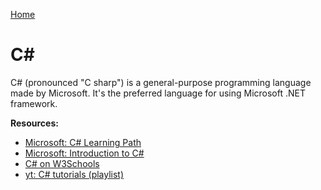 [Home](../../README.md)

# C#

C# (pronounced "C sharp") is a general-purpose programming language made by Microsoft. It's the preferred language for using Microsoft .NET framework.

**Resources:**
- [Microsoft: C# Learning Path](https://docs.microsoft.com/en-us/learn/paths/csharp-first-steps/?WT.mc_id=dotnet-35129-website)
- [Microsoft: Introduction to C#](https://docs.microsoft.com/en-us/shows/CSharp-101/?WT.mc_id=Educationalcsharp-c9-scottha)
- [C# on W3Schools](https://www.w3schools.com/cs/index.php)
- [yt: C# tutorials (playlist)](https://www.youtube.com/watch?v=gfkTfcpWqAY&list=PLTjRvDozrdlz3_FPXwb6lX_HoGXa09Yef)
